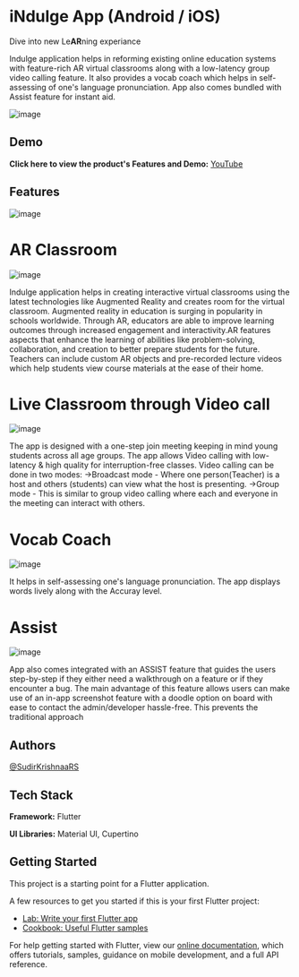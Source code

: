 # iNdulge App (Android / iOS) 
Dive into new Le**AR**ning experiance

Indulge application helps in reforming existing online education systems with feature-rich AR virtual classrooms along with a low-latency group video calling feature. It also provides a vocab coach which helps in self-assessing of one's language pronunciation. App also comes bundled with Assist feature for instant aid.

![image](https://user-images.githubusercontent.com/67383465/99884633-d1e1a380-2c55-11eb-9ef1-f9ed70246a23.png)
## Demo

**Click here to view the product's Features and Demo:** [YouTube](https://youtu.be/eSBtgpWmi-g)





## Features

![image](https://user-images.githubusercontent.com/67383465/99884644-da39de80-2c55-11eb-8904-5a3dbf215a8b.png)

# AR Classroom
![image](https://user-images.githubusercontent.com/67383465/99884647-e02fbf80-2c55-11eb-8815-70963002b887.png)

Indulge application helps in creating interactive virtual classrooms using the latest technologies like Augmented Reality and creates room for the virtual classroom. Augmented reality in education is surging in popularity in schools worldwide. Through AR, educators are able to improve learning outcomes through increased engagement and interactivity.AR features aspects that enhance the learning of abilities like problem-solving, collaboration, and creation to better prepare students for the future. Teachers can include custom AR objects and pre-recorded lecture videos which help students view course materials at the ease of their home.

# Live Classroom through Video call
![image](https://user-images.githubusercontent.com/67383465/99884650-e6be3700-2c55-11eb-8026-bc0065cea54c.png)

The app is designed with a one-step join meeting keeping in mind young students across all age groups. The app allows Video calling with low-latency & high quality for interruption-free classes. Video calling can be done in two modes: ->Broadcast mode - Where one person(Teacher) is a host and others (students) can view what the host is presenting. ->Group mode - This is similar to group video calling where each and everyone in the meeting can interact with others.

# Vocab Coach 
![image](https://user-images.githubusercontent.com/67383465/99884656-eaea5480-2c55-11eb-84eb-c83f5258dfa9.png)

It helps in self-assessing one's language pronunciation. The app displays words lively along with the Accuray level.

# Assist
![image](https://user-images.githubusercontent.com/67383465/99884660-efaf0880-2c55-11eb-82cb-a85526ecd407.png)

App also comes integrated with an ASSIST feature that guides the users step-by-step if they either need a walkthrough on a feature or if they encounter a bug. The main advantage of this feature allows users can make use of an in-app screenshot feature with a doodle option on board with ease to contact the admin/developer hassle-free. This prevents the traditional approach

## Authors

 [@SudirKrishnaaRS](https://github.com/SudirKrishnaaRS)


## Tech Stack

**Framework:** Flutter

**UI Libraries:** Material UI, Cupertino


## Getting Started

This project is a starting point for a Flutter application.

A few resources to get you started if this is your first Flutter project:

- [Lab: Write your first Flutter app](https://flutter.dev/docs/get-started/codelab)
- [Cookbook: Useful Flutter samples](https://flutter.dev/docs/cookbook)

For help getting started with Flutter, view our
[online documentation](https://flutter.dev/docs), which offers tutorials,
samples, guidance on mobile development, and a full API reference.
